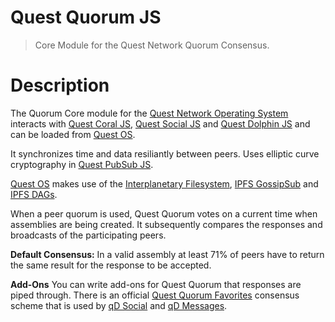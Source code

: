 # Quest Quorum JS
> Core Module for the Quest Network Quorum Consensus.

# Description

The Quorum Core module for the [Quest Network Operating System](quest-os-js) interacts with [Quest Coral JS](quest-coral-js), [Quest Social JS](quest-social-js) and [Quest Dolphin JS](quest-dolphin-js) and can be loaded from [Quest OS](quest-os-js).

It synchronizes time and data resiliantly between peers. Uses elliptic curve cryptography in [Quest PubSub JS](quest-pubsub-js).

[Quest OS](quest-os-js) makes use of the [Interplanetary Filesystem](https://ipfs.io), [IPFS GossipSub](https://blog.ipfs.io/2020-05-20-gossipsub-v1.1/) and [IPFS DAGs](https://docs.ipfs.io/concepts/merkle-dag/).

When a peer quorum is used, Quest Quorum votes on a current time when assemblies are being created. It subsequently compares the responses and broadcasts of the participating peers.

**Default Consensus:**
In a valid assembly at least 71% of peers have to return the same result for the response to be accepted.

**Add-Ons**
You can write add-ons for Quest Quorum that responses are piped through. There is an official [Quest Quorum Favorites](quest-quorum-fav-js) consensus scheme that is used by [qD Social](qd-social-ts) and [qD Messages](qd-messages-ts).
